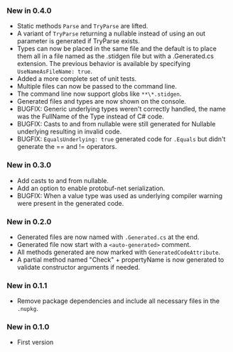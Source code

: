 ### New in 0.4.0
* Static methods `Parse` and `TryParse` are lifted.
* A variant of `TryParse` returning a nullable instead of using an out
  parameter is generated if TryParse exists.
* Types can now be placed in the same file and the default is to place them
  all in a file named as the .stidgen file but with a .Generated.cs extension.
  The previous behavior is available by specifying `UseNameAsFileName: true`.
* Added a more complete set of unit tests.
* Multiple files can now be passed to the command line.
* The command line now support globs like `**\*.stidgen`.
* Generated files and types are now shown on the console.
* BUGFIX: Generic underlying types weren't correctly handled, the name was
  the FullName of the Type instead of C# code.
* BUGFIX: Casts to and from nullable were still generated for Nullable<T>
  underlying resulting in invalid code.
* BUGFIX: `EqualsUnderlying: true` generated code for `.Equals` but didn't
  generate the == and != operators.

### New in 0.3.0
* Add casts to and from nullable.
* Add an option to enable protobuf-net serialization.
* BUGFIX: When a value type was used as underlying compiler warning were
  present in the generated code.

### New in 0.2.0
* Generated files are now named with `.Generated.cs` at the end.
* Generated file now start with a `<auto-generated>` comment.
* All methods generated are now marked with `GeneratedCodeAttribute`.
* A partial method named "Check" + propertyName is now generated to validate
  constructor arguments if needed.

### New in 0.1.1
* Remove package dependencies and include all necessary files in the `.nupkg`.

### New in 0.1.0
* First version